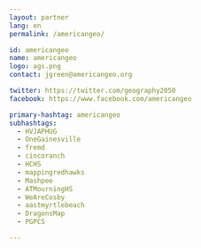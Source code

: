 ```yaml
---
layout: partner
lang: en
permalink: /americangeo/

id: americangeo
name: americangeo
logo: ags.png
contact: jgreen@americangeo.org

twitter: https://twitter.com/geography2050
facebook: https://www.facebook.com/americangeo

primary-hashtag: americangeo
subhashtags:
  - HVJAPHUG
  - OneGainesville
  - fremd
  - cincoranch
  - HCHS
  - mappingredhawks
  - Mashpee
  - ATMourningHS
  - WeAreCosby
  - aastmyrtlebeach
  - DragonsMap
  - PGPCS

---
```

